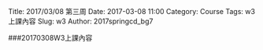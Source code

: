 Title: 2017/03/08 第三周
Date: 2017-03-08 11:00
Category: Course
Tags: w3上課內容
Slug: w3
Author: 2017springcd_bg7

###20170308W3上課內容

<!-- PELICAN_END_SUMMARY -->


